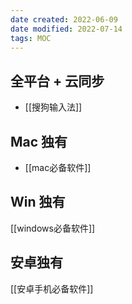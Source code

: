 ```yaml
---
date created: 2022-06-09
date modified: 2022-07-14
tags: MOC 
---
```


## 全平台 + 云同步

- [[搜狗输入法]]

## Mac 独有

- [[mac必备软件]]

## Win 独有

[[windows必备软件]]

## 安卓独有

[[安卓手机必备软件]]

